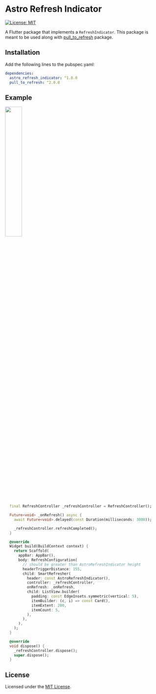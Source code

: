 
# Astro Refresh Indicator

[![License: MIT][license_badge]][license_link]

A Flutter package that implements a `RefreshIndicator`. This package is meant to be used along with [pull_to_refresh][pull_to_refresh_link] package.

## Installation

Add the following lines to the pubspec.yaml:
```yaml
dependencies:
  astro_refresh_indicator: ^1.0.0
  pull_to_refresh: ^2.0.0
```

## Example

<img src="https://user-images.githubusercontent.com/39079821/131216193-ab5aad5d-bf3a-4297-9dc5-3439e9f979a1.gif" width="33%" height="33%"/>

```dart
  final RefreshController _refreshController = RefreshController();

  Future<void> _onRefresh() async {
    await Future<void>.delayed(const Duration(milliseconds: 3000));

    _refreshController.refreshCompleted();
  }

  @override
  Widget build(BuildContext context) {
    return Scaffold(
      appBar: AppBar(),
      body: RefreshConfiguration(
        // should be greater than AstroRefreshIndicator height
        headerTriggerDistance: 155,
        child: SmartRefresher(
          header: const AstroRefreshIndicator(),
          controller: _refreshController,
          onRefresh: _onRefresh,
          child: ListView.builder(
            padding: const EdgeInsets.symmetric(vertical: 5),
            itemBuilder: (c, i) => const Card(),
            itemExtent: 200,
            itemCount: 5,
          ),
        ),
      ),
    );
  }

  @override
  void dispose() {
    _refreshController.dispose();
    super.dispose();
  }
```

## License 
Licensed under the [MIT License][license_link].

[license_badge]: https://img.shields.io/badge/license-MIT-blue.svg
[license_link]: https://opensource.org/licenses/MIT
[pull_to_refresh_link]: https://pub.dev/packages/pull_to_refresh
